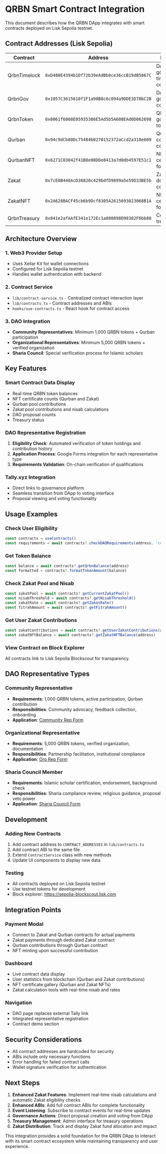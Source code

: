# QRBN Smart Contract Integration

This document describes how the QRBN DApp integrates with smart contracts deployed on Lisk Sepolia testnet.

## Contract Addresses (Lisk Sepolia)

| Contract | Address | Purpose |
|----------|---------|---------|
| QrbnTimelock | `0xD480E4394b1Df72b39eAdBb0ce36ccB19dB5867C` | DAO governance timelock controller |
| QrbnGov | `0x1057C3615610f1F1a90B8c6c094a9DDE3D70bC2B` | DAO governance contract |
| QrbnToken | `0x0061f6008E05935386E5Ad5b5A608EAd0D062698` | QRBN governance token |
| Qurban | `0x94c9dCb80Dc75484b0270152372aCcd2a318e609` | Qurban contribution contract |
| QurbanNFT | `0x6271C03042f41B8e08DDe8413a7d0db4597E51c1` | NFT certificates for Qurban |
| Zakat | `0x7cE0B440AcD36820c429bdfD9899a5e59D33BE5b` | Zakat donation contract |
| ZakatNFT | `0x2A628BACF45cb6b9Dcf8305A2615693023068B1A` | NFT certificates for Zakat |
| QrbnTreasury | `0x841e2afAAfE341e172Ec1a080898D98302F6bb80` | Community treasury |

## Architecture Overview

### 1. **Web3 Provider Setup**
- Uses Xellar Kit for wallet connections
- Configured for Lisk Sepolia testnet
- Handles wallet authentication with backend

### 2. **Contract Service**
- `lib/contract-service.ts` - Centralized contract interaction layer
- `lib/contracts.ts` - Contract addresses and ABIs
- `hooks/use-contracts.ts` - React hook for contract access

### 3. **DAO Integration**
- **Community Representatives**: Minimum 1,000 QRBN tokens + Qurban participation
- **Organizational Representatives**: Minimum 5,000 QRBN tokens + verified organization
- **Sharia Council**: Special verification process for Islamic scholars

## Key Features

### Smart Contract Data Display
- Real-time QRBN token balances
- NFT certificate counts (Qurban and Zakat)
- Qurban pool contributions
- Zakat pool contributions and nisab calculations
- DAO proposal counts
- Treasury status

### DAO Representative Registration
1. **Eligibility Check**: Automated verification of token holdings and contribution history
2. **Application Process**: Google Forms integration for each representative type
3. **Requirements Validation**: On-chain verification of qualifications

### Tally.xyz Integration
- Direct links to governance platform
- Seamless transition from DApp to voting interface
- Proposal viewing and voting functionality

## Usage Examples

### Check User Eligibility
```typescript
const contracts = useContracts()
const requirements = await contracts?.checkDAORequirements(address, 'community')
```

### Get Token Balance
```typescript
const balance = await contracts?.getQrbnBalance(address)
const formatted = contracts?.formatTokenAmount(balance)
```

### Check Zakat Pool and Nisab
```typescript
const zakatPool = await contracts?.getCurrentZakatPool()
const nisabThreshold = await contracts?.getNisabThreshold()
const zakatRate = await contracts?.getZakatRate()
const fitrahAmount = await contracts?.getFitrahAmount()
```

### Get User Zakat Contributions
```typescript
const zakatContributions = await contracts?.getUserZakatContributions(address)
const zakatNftBalance = await contracts?.getZakatNFTBalance(address)
```

### View Contract on Block Explorer
All contracts link to Lisk Sepolia Blockscout for transparency.

## DAO Representative Types

### Community Representative
- **Requirements**: 1,000 QRBN tokens, active participation, Qurban contribution
- **Responsibilities**: Community advocacy, feedback collection, onboarding
- **Application**: [Community Rep Form](https://forms.google.com/community-representative)

### Organizational Representative  
- **Requirements**: 5,000 QRBN tokens, verified organization, documentation
- **Responsibilities**: Partnership facilitation, institutional compliance
- **Application**: [Org Rep Form](https://forms.google.com/organizational-representative)

### Sharia Council Member
- **Requirements**: Islamic scholar certification, endorsement, background check
- **Responsibilities**: Sharia compliance review, religious guidance, proposal veto power
- **Application**: [Sharia Council Form](https://forms.google.com/sharia-council-member)

## Development

### Adding New Contracts
1. Add contract address to `CONTRACT_ADDRESSES` in `lib/contracts.ts`
2. Add contract ABI to the same file
3. Extend `ContractService` class with new methods
4. Update UI components to display new data

### Testing
- All contracts deployed on Lisk Sepolia testnet
- Use testnet tokens for development
- Block explorer: https://sepolia-blockscout.lisk.com

## Integration Points

### Payment Modal
- Connect to Zakat and Qurban contracts for actual payments
- Zakat payments through dedicated Zakat contract
- Qurban contributions through Qurban contract
- NFT minting upon successful contribution

### Dashboard
- Live contract data display
- User statistics from blockchain (Qurban and Zakat contributions)
- NFT certificate gallery (Qurban and Zakat NFTs)
- Zakat calculation tools with real-time nisab and rates

### Navigation
- DAO page replaces external Tally link
- Integrated representative registration
- Contract demo section

## Security Considerations

- All contract addresses are hardcoded for security
- ABIs include only necessary functions
- Error handling for failed contract calls
- Wallet signature verification for authentication

## Next Steps

1. **Enhanced Zakat Features**: Implement real-time nisab calculations and automatic Zakat eligibility checks
2. **Enhanced ABIs**: Add full contract ABIs for complete functionality  
3. **Event Listening**: Subscribe to contract events for real-time updates
4. **Governance Actions**: Direct proposal creation and voting from DApp
5. **Treasury Management**: Admin interface for treasury operations
6. **Zakat Distribution**: Track and display Zakat fund allocation and impact

This integration provides a solid foundation for the QRBN DApp to interact with its smart contract ecosystem while maintaining transparency and user experience.
